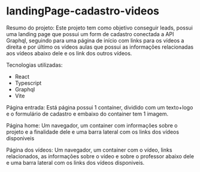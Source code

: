 # landingPage-cadastro-videos

Resumo do projeto:
  Este projeto tem como objetivo conseguir leads, possui uma landing page que possui 
um form de cadastro conectada a API Graphql, seguindo para uma página de início com 
links para os vídeos a direita e por último os vídeos aulas que possui as informações
relacionadas aos vídeos abaixo dele e os link dos outros vídeos.

Tecnologias utilizadas:
  - React
  - Typescript
  - Graphql
  - Vite
  
Página entrada:
  Está página possui 1 container, dividido com um texto+logo e o formulário de cadastro
e embaixo do container tem 1 imagem.
  
Página home:
  Um navegador, um container com informações sobre o projeto e a finalidade dele e uma 
barra lateral com os links dos vídeos disponiveis
 
Página dos vídeos:
  Um navegador, um container com o vídeo, links relacionados, as informações sobre o 
vídeo e sobre o professor abaixo dele e uma barra lateral com os links dos vídeos
disponiveis. 
